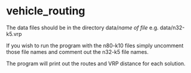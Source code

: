 # vehicle_routing

The data files should be in the directory data/*name of file* e.g. data/n32-k5.vrp

If you wish to run the program with the n80-k10 files simply uncomment those file names and comment out the n32-k5 file names.

The program will print out the routes and VRP distance for each solution.
